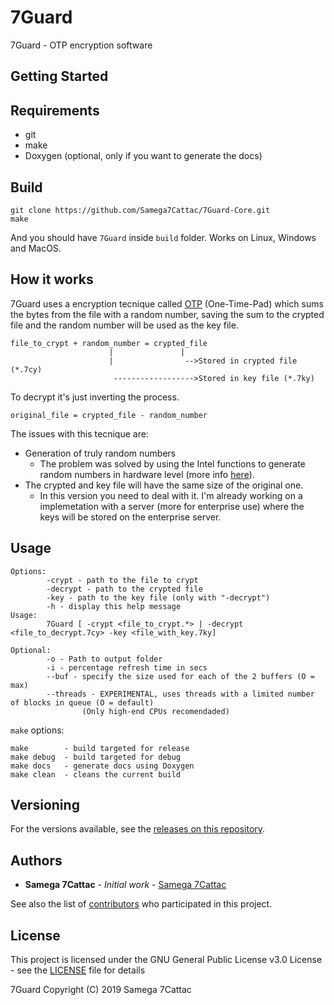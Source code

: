 # 7Guard
7Guard - OTP encryption software

## Getting Started

## Requirements
- git
- make
- Doxygen (optional, only if you want to generate the docs)

## Build

```
git clone https://github.com/Samega7Cattac/7Guard-Core.git
make
```
And you should have `7Guard` inside `build` folder.
Works on Linux, Windows and MacOS.

## How it works

7Guard uses a encryption tecnique called [OTP](https://en.wikipedia.org/wiki/One-time_pad) (One-Time-Pad) which sums the bytes from the file with a random number, saving the sum to the crypted file and the random number will be used as the key file.

```
file_to_crypt + random_number = crypted_file
                      |               |
                      |                -->Stored in crypted file (*.7cy)
                       ------------------>Stored in key file (*.7ky)
```

To decrypt it's just inverting the process.

```
original_file = crypted_file - random_number
```

The issues with this tecnique are:
- Generation of truly random numbers
  - The problem was solved by using the Intel functions to generate random numbers in hardware level (more info [here](https://en.wikipedia.org/wiki/RdRand)).
- The crypted and key file will have the same size of the original one.
  - In this version you need to deal with it. I'm already working on a implemetation with a server (more for enterprise use) where the keys will be stored on the enterprise server.

## Usage

```
Options:
        -crypt - path to the file to crypt
        -decrypt - path to the crypted file
        -key - path to the key file (only with "-decrypt")
        -h - display this help message
Usage:
        7Guard [ -crypt <file_to_crypt.*> | -decrypt <file_to_decrypt.7cy> -key <file_with_key.7ky]

Optional:
        -o - Path to output folder
        -i - percentage refresh time in secs
        --buf - specify the size used for each of the 2 buffers (O = max)
        --threads - EXPERIMENTAL, uses threads with a limited number of blocks in queue (O = default)
                (Only high-end CPUs recomendaded)
```

`make` options:
```
make        - build targeted for release
make debug  - build targeted for debug
make docs   - generate docs using Doxygen
make clean  - cleans the current build
```

## Versioning

For the versions available, see the [releases on this repository](https://github.com/Samega7Cattac/7Guard-Core/releases). 

## Authors

* **Samega 7Cattac** - *Initial work* - [Samega 7Cattac](https://github.com/Samega7Cattac)

See also the list of [contributors](https://github.com/Samega7Cattac/7Guard-Core/graphs/contributors) who participated in this project.

## License

This project is licensed under the GNU General Public License v3.0 License - see the [LICENSE](LICENSE) file for details


7Guard Copyright (C) 2019 Samega 7Cattac
